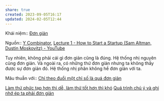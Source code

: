 ```yaml
---
share: true
created: 2023-09-05T16:17
updated: 2024-02-05T12:44
---
```

Khái niệm:: [Đơn giản](../../../%CE%9E%20Kh%C3%A1i%20ni%E1%BB%87m/%C4%90%C6%A1n%20gi%E1%BA%A3n.md)

Nguồn:: [Y Combinator](../../../%CE%9E%20Ngu%E1%BB%93n/Y%20Combinator.md), [Lecture 1 - How to Start a Startup (Sam Altman, Dustin Moskovitz) - YouTube](https://youtu.be/CBYhVcO4WgI?si=SUIPs0AyeGf_MCsM&t=1227)

Tuy nhiên, không phải cái gì đơn giản cũng là đúng. Hệ thống nhị nguyên cũng đơn giản. Và ngoài ra, có những thứ đơn giản nhưng ta không thấy được sự đơn giản đó. Hệ thống nhị phân không hề đơn giản với ta.

Mâu thuẫn với:: [Chỉ theo đuổi một chỉ số là quá đơn giản](../../Ph%C3%A1t%20tri%E1%BB%83n%20s%E1%BA%A3n%20ph%E1%BA%A9m/Ch%E1%BB%89%20s%E1%BB%91/Ch%E1%BB%89%20theo%20%C4%91u%E1%BB%95i%20m%E1%BB%99t%20ch%E1%BB%89%20s%E1%BB%91%20l%C3%A0%20qu%C3%A1%20%C4%91%C6%A1n%20gi%E1%BA%A3n.md)

[Làm thứ phức tạp hơn thì dễ, làm thứ tốt hơn thì khó](./L%C3%A0m%20th%E1%BB%A9%20ph%E1%BB%A9c%20t%E1%BA%A1p%20h%C6%A1n%20th%C3%AC%20d%E1%BB%85,%20l%C3%A0m%20th%E1%BB%A9%20t%E1%BB%91t%20h%C6%A1n%20th%C3%AC%20kh%C3%B3.md) 
[Quá trình chú ý và ghi nhớ ép ta phải đơn giản](./Qu%C3%A1%20tr%C3%ACnh%20ch%C3%BA%20%C3%BD%20v%C3%A0%20ghi%20nh%E1%BB%9B%20%C3%A9p%20ta%20ph%E1%BA%A3i%20%C4%91%C6%A1n%20gi%E1%BA%A3n.md)